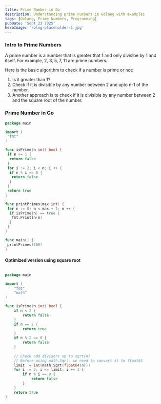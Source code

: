 ```yaml
---
title: Prime Number in Go
description: Understanding prime numbers in Golang with examples
tags: [Golang, Prime Numbers, Programming]
pubDate: 'Sept 23 2025'
heroImage: '/blog-placeholder-1.jpg'
---
```


### Intro to Prime Numbers

A prime number is a number that is greater that 1 and only divislbe by 1 and itself. For example, 2, 3, 5, 7, 11 are prime numbers.

Here is the basic algorithm to check if a number is prime or not:

1. Is it greater than 1?
2. Check if it is divisible by any number between 2 and upto n-1 of the number.
3. Another approach is to check if it is divisible by any number between 2 and the square root of the number.

### Prime Number in Go

```go
package main

import (
 "fmt"
)

func isPrime(n int) bool {
 if n <= 1 {
  return false
 }
 for i := 2; i < n; i ++ {
  if n % i == 0 {
   return false
  }
 }
 return true
}

func printPrimes(max int) {
 for n := 0; n < max + 1; n ++ {
  if isPrime(n) == true {
   fmt.Println(n)
  }
 }
}

func main() {
 printPrimes(100)
}

```

#### Optimized version using square root

```go

package main

import (
    "fmt"
    "math"
)

func isPrime(n int) bool {
    if n < 2 {
        return false
    }
    if n == 2 {
        return true
    }
    if n % 2 == 0 {
        return false
    }
    
    // Check odd divisors up to sqrt(n)
    // Before using math.Sqrt, we need to convert it to float64
    limit := int(math.Sqrt(float64(n)))
    for i := 3; i <= limit; i += 2 {
        if n % i == 0 {
            return false
        }
    }
    return true
}

```
